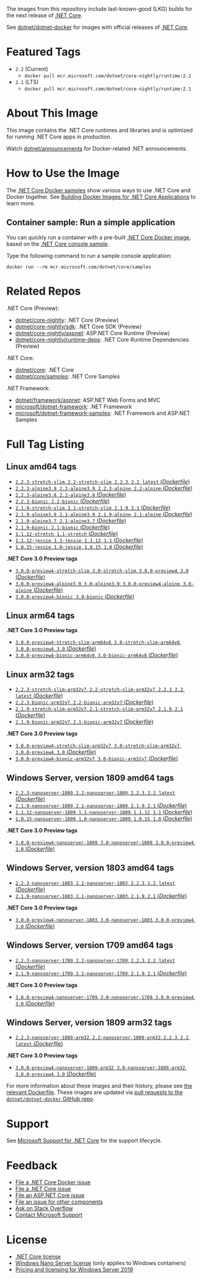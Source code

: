 The images from this repository include last-known-good (LKG) builds for the next release of [.NET Core](https://github.com/dotnet/core).

See [dotnet/dotnet-docker](https://hub.docker.com/r/microsoft/dotnet/) for images with official releases of [.NET Core](https://github.com/dotnet/core).

# Featured Tags

* `2.2` (Current)
  * `docker pull mcr.microsoft.com/dotnet/core-nightly/runtime:2.2`
* `2.1` (LTS)
  * `docker pull mcr.microsoft.com/dotnet/core-nightly/runtime:2.1`

# About This Image

This image contains the .NET Core runtimes and libraries and is optimized for running .NET Core apps in production.

Watch [dotnet/announcements](https://github.com/dotnet/announcements/labels/Docker) for Docker-related .NET announcements.

# How to Use the Image

The [.NET Core Docker samples](https://github.com/dotnet/dotnet-docker/blob/master/samples/README.md) show various ways to use .NET Core and Docker together. See [Building Docker Images for .NET Core Applications](https://docs.microsoft.com/dotnet/core/docker/building-net-docker-images) to learn more.

## Container sample: Run a simple application

You can quickly run a container with a pre-built [.NET Core Docker image](https://hub.docker.com/_/microsoft-dotnet-core-samples/), based on the [.NET Core console sample](https://github.com/dotnet/dotnet-docker/blob/master/samples/dotnetapp/README.md).

Type the following command to run a sample console application:

```console
docker run --rm mcr.microsoft.com/dotnet/core/samples
```

# Related Repos

.NET Core (Preview):

* [dotnet/core-nightly](https://hub.docker.com/_/microsoft-dotnet-core-nightly/): .NET Core (Preview)
* [dotnet/core-nightly/sdk](https://hub.docker.com/_/microsoft-dotnet-core-nightly-sdk/): .NET Core SDK (Preview)
* [dotnet/core-nightly/aspnet](https://hub.docker.com/_/microsoft-dotnet-core-nightly-aspnet/): ASP.NET Core Runtime (Preview)
* [dotnet/core-nightly/runtime-deps](https://hub.docker.com/_/microsoft-dotnet-core-nightly-runtime-deps/): .NET Core Runtime Dependencies (Preview)

.NET Core:

* [dotnet/core](https://hub.docker.com/_/microsoft-dotnet-core/): .NET Core
* [dotnet/core/samples](https://hub.docker.com/_/microsoft-dotnet-core-samples/): .NET Core Samples

.NET Framework:

* [dotnet/framework/aspnet](https://hub.docker.com/_/microsoft-dotnet-framework-aspnet): ASP.NET Web Forms and MVC
* [microsoft/dotnet-framework](https://hub.docker.com/r/microsoft/dotnet-framework/): .NET Framework
* [microsoft/dotnet-framework-samples](https://hub.docker.com/r/microsoft/dotnet-framework-samples/): .NET Framework and ASP.NET Samples

# Full Tag Listing

## Linux amd64 tags

- [`2.2.3-stretch-slim`, `2.2-stretch-slim`, `2.2.3`, `2.2`, `latest` (*Dockerfile*)](https://github.com/dotnet/dotnet-docker/blob/nightly/2.2/runtime/stretch-slim/amd64/Dockerfile)
- [`2.2.3-alpine3.9`, `2.2-alpine3.9`, `2.2.3-alpine`, `2.2-alpine` (*Dockerfile*)](https://github.com/dotnet/dotnet-docker/blob/nightly/2.2/runtime/alpine3.9/amd64/Dockerfile)
- [`2.2.3-alpine3.8`, `2.2-alpine3.8` (*Dockerfile*)](https://github.com/dotnet/dotnet-docker/blob/nightly/2.2/runtime/alpine3.8/amd64/Dockerfile)
- [`2.2.3-bionic`, `2.2-bionic` (*Dockerfile*)](https://github.com/dotnet/dotnet-docker/blob/nightly/2.2/runtime/bionic/amd64/Dockerfile)
- [`2.1.9-stretch-slim`, `2.1-stretch-slim`, `2.1.9`, `2.1` (*Dockerfile*)](https://github.com/dotnet/dotnet-docker/blob/nightly/2.1/runtime/stretch-slim/amd64/Dockerfile)
- [`2.1.9-alpine3.9`, `2.1-alpine3.9`, `2.1.9-alpine`, `2.1-alpine` (*Dockerfile*)](https://github.com/dotnet/dotnet-docker/blob/nightly/2.1/runtime/alpine3.9/amd64/Dockerfile)
- [`2.1.9-alpine3.7`, `2.1-alpine3.7` (*Dockerfile*)](https://github.com/dotnet/dotnet-docker/blob/nightly/2.1/runtime/alpine3.7/amd64/Dockerfile)
- [`2.1.9-bionic`, `2.1-bionic` (*Dockerfile*)](https://github.com/dotnet/dotnet-docker/blob/nightly/2.1/runtime/bionic/amd64/Dockerfile)
- [`1.1.12-stretch`, `1.1-stretch` (*Dockerfile*)](https://github.com/dotnet/dotnet-docker/blob/nightly/1.1/runtime/stretch/amd64/Dockerfile)
- [`1.1.12-jessie`, `1.1-jessie`, `1.1.12`, `1.1` (*Dockerfile*)](https://github.com/dotnet/dotnet-docker/blob/nightly/1.1/runtime/jessie/amd64/Dockerfile)
- [`1.0.15-jessie`, `1.0-jessie`, `1.0.15`, `1.0` (*Dockerfile*)](https://github.com/dotnet/dotnet-docker/blob/nightly/1.0/runtime/jessie/amd64/Dockerfile)

**.NET Core 3.0 Preview tags**

- [`3.0.0-preview4-stretch-slim`, `3.0-stretch-slim`, `3.0.0-preview4`, `3.0` (*Dockerfile*)](https://github.com/dotnet/dotnet-docker/blob/nightly/3.0/runtime/stretch-slim/amd64/Dockerfile)
- [`3.0.0-preview4-alpine3.9`, `3.0-alpine3.9`, `3.0.0-preview4-alpine`, `3.0-alpine` (*Dockerfile*)](https://github.com/dotnet/dotnet-docker/blob/nightly/3.0/runtime/alpine3.9/amd64/Dockerfile)
- [`3.0.0-preview4-bionic`, `3.0-bionic` (*Dockerfile*)](https://github.com/dotnet/dotnet-docker/blob/nightly/3.0/runtime/bionic/amd64/Dockerfile)

## Linux arm64 tags

**.NET Core 3.0 Preview tags**

- [`3.0.0-preview4-stretch-slim-arm64v8`, `3.0-stretch-slim-arm64v8`, `3.0.0-preview4`, `3.0` (*Dockerfile*)](https://github.com/dotnet/dotnet-docker/blob/nightly/3.0/runtime/stretch-slim/arm64v8/Dockerfile)
- [`3.0.0-preview4-bionic-arm64v8`, `3.0-bionic-arm64v8` (*Dockerfile*)](https://github.com/dotnet/dotnet-docker/blob/nightly/3.0/runtime/bionic/arm64v8/Dockerfile)

## Linux arm32 tags

- [`2.2.3-stretch-slim-arm32v7`, `2.2-stretch-slim-arm32v7`, `2.2.3`, `2.2`, `latest` (*Dockerfile*)](https://github.com/dotnet/dotnet-docker/blob/nightly/2.2/runtime/stretch-slim/arm32v7/Dockerfile)
- [`2.2.3-bionic-arm32v7`, `2.2-bionic-arm32v7` (*Dockerfile*)](https://github.com/dotnet/dotnet-docker/blob/nightly/2.2/runtime/bionic/arm32v7/Dockerfile)
- [`2.1.9-stretch-slim-arm32v7`, `2.1-stretch-slim-arm32v7`, `2.1.9`, `2.1` (*Dockerfile*)](https://github.com/dotnet/dotnet-docker/blob/nightly/2.1/runtime/stretch-slim/arm32v7/Dockerfile)
- [`2.1.9-bionic-arm32v7`, `2.1-bionic-arm32v7` (*Dockerfile*)](https://github.com/dotnet/dotnet-docker/blob/nightly/2.1/runtime/bionic/arm32v7/Dockerfile)

**.NET Core 3.0 Preview tags**

- [`3.0.0-preview4-stretch-slim-arm32v7`, `3.0-stretch-slim-arm32v7`, `3.0.0-preview4`, `3.0` (*Dockerfile*)](https://github.com/dotnet/dotnet-docker/blob/nightly/3.0/runtime/stretch-slim/arm32v7/Dockerfile)
- [`3.0.0-preview4-bionic-arm32v7`, `3.0-bionic-arm32v7` (*Dockerfile*)](https://github.com/dotnet/dotnet-docker/blob/nightly/3.0/runtime/bionic/arm32v7/Dockerfile)

## Windows Server, version 1809 amd64 tags

- [`2.2.3-nanoserver-1809`, `2.2-nanoserver-1809`, `2.2.3`, `2.2`, `latest` (*Dockerfile*)](https://github.com/dotnet/dotnet-docker/blob/nightly/2.2/runtime/nanoserver-1809/amd64/Dockerfile)
- [`2.1.9-nanoserver-1809`, `2.1-nanoserver-1809`, `2.1.9`, `2.1` (*Dockerfile*)](https://github.com/dotnet/dotnet-docker/blob/nightly/2.1/runtime/nanoserver-1809/amd64/Dockerfile)
- [`1.1.12-nanoserver-1809`, `1.1-nanoserver-1809`, `1.1.12`, `1.1` (*Dockerfile*)](https://github.com/dotnet/dotnet-docker/blob/nightly/1.1/runtime/nanoserver-1809/amd64/Dockerfile)
- [`1.0.15-nanoserver-1809`, `1.0-nanoserver-1809`, `1.0.15`, `1.0` (*Dockerfile*)](https://github.com/dotnet/dotnet-docker/blob/nightly/1.0/runtime/nanoserver-1809/amd64/Dockerfile)

**.NET Core 3.0 Preview tags**

- [`3.0.0-preview4-nanoserver-1809`, `3.0-nanoserver-1809`, `3.0.0-preview4`, `3.0` (*Dockerfile*)](https://github.com/dotnet/dotnet-docker/blob/nightly/3.0/runtime/nanoserver-1809/amd64/Dockerfile)

## Windows Server, version 1803 amd64 tags

- [`2.2.3-nanoserver-1803`, `2.2-nanoserver-1803`, `2.2.3`, `2.2`, `latest` (*Dockerfile*)](https://github.com/dotnet/dotnet-docker/blob/nightly/2.2/runtime/nanoserver-1803/amd64/Dockerfile)
- [`2.1.9-nanoserver-1803`, `2.1-nanoserver-1803`, `2.1.9`, `2.1` (*Dockerfile*)](https://github.com/dotnet/dotnet-docker/blob/nightly/2.1/runtime/nanoserver-1803/amd64/Dockerfile)

**.NET Core 3.0 Preview tags**

- [`3.0.0-preview4-nanoserver-1803`, `3.0-nanoserver-1803`, `3.0.0-preview4`, `3.0` (*Dockerfile*)](https://github.com/dotnet/dotnet-docker/blob/nightly/3.0/runtime/nanoserver-1803/amd64/Dockerfile)

## Windows Server, version 1709 amd64 tags

- [`2.2.3-nanoserver-1709`, `2.2-nanoserver-1709`, `2.2.3`, `2.2`, `latest` (*Dockerfile*)](https://github.com/dotnet/dotnet-docker/blob/nightly/2.2/runtime/nanoserver-1709/amd64/Dockerfile)
- [`2.1.9-nanoserver-1709`, `2.1-nanoserver-1709`, `2.1.9`, `2.1` (*Dockerfile*)](https://github.com/dotnet/dotnet-docker/blob/nightly/2.1/runtime/nanoserver-1709/amd64/Dockerfile)

**.NET Core 3.0 Preview tags**

- [`3.0.0-preview4-nanoserver-1709`, `3.0-nanoserver-1709`, `3.0.0-preview4`, `3.0` (*Dockerfile*)](https://github.com/dotnet/dotnet-docker/blob/nightly/3.0/runtime/nanoserver-1709/amd64/Dockerfile)

## Windows Server, version 1809 arm32 tags

- [`2.2.3-nanoserver-1809-arm32`, `2.2-nanoserver-1809-arm32`, `2.2.3`, `2.2`, `latest` (*Dockerfile*)](https://github.com/dotnet/dotnet-docker/blob/nightly/2.2/runtime/nanoserver-1809/arm32/Dockerfile)

**.NET Core 3.0 Preview tags**

- [`3.0.0-preview4-nanoserver-1809-arm32`, `3.0-nanoserver-1809-arm32`, `3.0.0-preview4`, `3.0` (*Dockerfile*)](https://github.com/dotnet/dotnet-docker/blob/nightly/3.0/runtime/nanoserver-1809/arm32/Dockerfile)

For more information about these images and their history, please see [the relevant Dockerfile](https://github.com/dotnet/dotnet-docker/search?utf8=%E2%9C%93&q=FROM&type=Code). These images are updated via [pull requests to the `dotnet/dotnet-docker` GitHub repo](https://github.com/dotnet/dotnet-docker/pulls).

# Support

See [Microsoft Support for .NET Core](https://github.com/dotnet/core/blob/master/microsoft-support.md) for the support lifecycle.

# Feedback

* [File a .NET Core Docker issue](https://github.com/dotnet/dotnet-docker/issues)
* [File a .NET Core issue](https://github.com/dotnet/core/issues)
* [File an ASP.NET Core issue](https://github.com/aspnet/home/issues)
* [File an issue for other components](Documentation/core-repos.md)
* [Ask on Stack Overflow](https://stackoverflow.com/questions/tagged/.net-core)
* [Contact Microsoft Support](https://support.microsoft.com/contactus/)

# License

* [.NET Core license](https://github.com/dotnet/dotnet-docker/blob/master/LICENSE)
* [Windows Nano Server license](https://hub.docker.com/r/microsoft/nanoserver/) (only applies to Windows containers)
* [Pricing and licensing for Windows Server 2019](https://www.microsoft.com/en-us/cloud-platform/windows-server-pricing)
